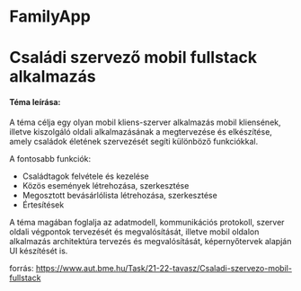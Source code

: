 # FamilyApp

# **Családi szervező mobil fullstack alkalmazás**

#### **Téma leírása:** 

A téma célja egy olyan mobil kliens-szerver alkalmazás mobil kliensének, illetve kiszolgáló oldali alkalmazásának a megtervezése és elkészítése, amely családok életének szervezését segíti különböző funkciókkal. 

A fontosabb funkciók:

- Családtagok felvétele és kezelése
- Közös események létrehozása, szerkesztése
- Megosztott bevásárlólista létrehozása, szerkesztése
- Értesítések

A téma magában foglalja az adatmodell, kommunikációs protokoll, szerver oldali végpontok tervezését és megvalósítását, illetve mobil oldalon alkalmazás architektúra tervezés és megvalósítását, képernyőtervek alapján UI készítését is.

forrás: https://www.aut.bme.hu/Task/21-22-tavasz/Csaladi-szervezo-mobil-fullstack
